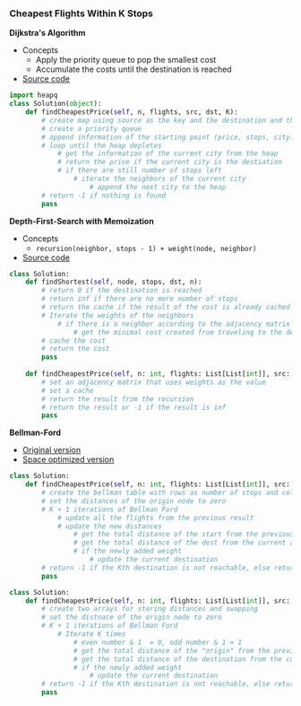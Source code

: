 ### Cheapest Flights Within K Stops
**Dijkstra's Algorithm**
- Concepts 
    - Apply the priority queue to pop the smallest cost 
    - Accumulate the costs until the destination is reached 
- [Source code](source/dijkstra.py)
```python
import heapq
class Solution(object):
    def findCheapestPrice(self, n, flights, src, dst, K):
        # create map using source as the key and the destination and the weight as the value      
        # create a priority queue
        # append information of the starting point (price, stops, city) to the heap 
        # loop until the heap depletes 
            # get the information of the current city from the heap
            # return the price if the current city is the destiation 
            # if there are still number of stops left
                # iterate the neighbors of the current city 
                    # append the next city to the heap
        # return -1 if nothing is found
        pass
```

**Depth-First-Search with Memoization**
- Concepts 
    - `recursion(neighbor, stops - 1) + weight(node, neighbor)`
- [Source code](source/memoization.py)
```python
class Solution:
    def findShortest(self, node, stops, dst, n):
        # return 0 if the destination is reached    
        # return inf if there are no more number of stops 
        # return the cache if the result of the cost is already cached
        # Iterate the weights of the neighbors 
            # if there is a neighbor according to the adjacency matrix 
                # get the minimal cost created from traveling to the destination
        # cache the cost 
        # return the cost 
        pass
    
    def findCheapestPrice(self, n: int, flights: List[List[int]], src: int, dst: int, K: int) -> int:
        # set an adjacency matrix that uses weights as the value 
        # set a cache 
        # return the result from the recursion
        # return the result or -1 if the result is inf 
        pass
```

**Bellman-Ford**
- [Original version](source/BellmanV1.py)
- [Space optimized version](source/BellmanV2.py)
```python
class Solution:
    def findCheapestPrice(self, n: int, flights: List[List[int]], src: int, dst: int, K: int) -> int:
        # create the bellman table with rows as number of stops and cols as destinations 
        # set the distances of the origin node to zero
        # K + 1 iterations of Bellman Ford
            # update all the flights from the previous result
            # update the new distances
                # get the total distance of the start from the previous array
                # get the total distance of the dest from the current array
                # if the newly added weight
                    # update the current destination
        # return -1 if the Kth destination is not reachable, else return the shortest distance
        pass
```
```python
class Solution:
    def findCheapestPrice(self, n: int, flights: List[List[int]], src: int, dst: int, K: int) -> int:
        # create two arrays for storing distances and swapping 
        # set the distnace of the origin node to zero
        # K + 1 iterations of Bellman Ford
            # Iterate K times 
                # even number & 1  = 0, odd number & 1 = 1 
                # get the total distance of the "origin" from the previous array  
                # get the total distance of the destination from the current array  
                # if the newly added weight 
                    # update the current destination 
        # return -1 if the Kth destination is not reachable, else return the shortest distance
        pass 
```
